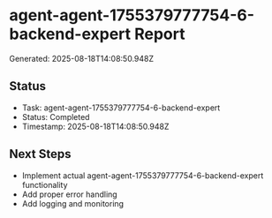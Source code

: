 # agent-agent-1755379777754-6-backend-expert Report

Generated: 2025-08-18T14:08:50.948Z

## Status
- Task: agent-agent-1755379777754-6-backend-expert
- Status: Completed
- Timestamp: 2025-08-18T14:08:50.948Z

## Next Steps
- Implement actual agent-agent-1755379777754-6-backend-expert functionality
- Add proper error handling
- Add logging and monitoring
